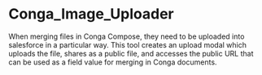 # Conga_Image_Uploader
When merging files in Conga Compose, they need to be uploaded into salesforce in a particular way.  This tool creates an upload modal which uploads the file, shares as a public file, and accesses the public URL that can be used as a field value for merging in Conga documents.
